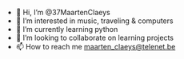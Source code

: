 - 👋 Hi, I’m @37MaartenClaeys
- 👀 I’m interested in music, traveling & computers
- 🌱 I’m currently learning python
- 💞️ I’m looking to collaborate on learning projects
- 📫 How to reach me maarten_claeys@telenet.be

<!---
37MaartenClaeys/37MaartenClaeys is a ✨ special ✨ repository because its `README.md` (this file) appears on your GitHub profile.
You can click the Preview link to take a look at your changes.
--->
